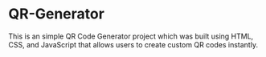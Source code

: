 # QR-Generator
This is an simple QR Code Generator  project  which was built using HTML, CSS, and JavaScript that allows users to create custom QR codes instantly.
